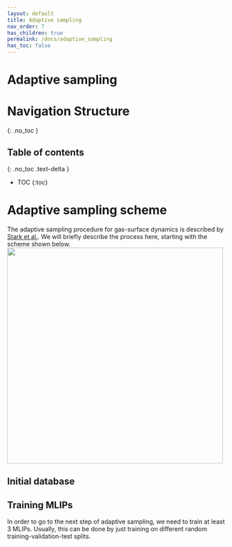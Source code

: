 ```yaml
---
layout: default
title: Adaptive sampling
nav_order: 7
has_children: true
permalink: /docs/adaptive_sampling
has_toc: false
---
```


# Adaptive sampling

# Navigation Structure
{: .no_toc }

## Table of contents
{: .no_toc .text-delta }

- TOC
{:toc}
# Adaptive sampling scheme
The adaptive sampling procedure for gas-surface dynamics is described by [Stark et al.](https://arxiv.org/abs/2305.10873). We will briefly describe the process here, starting with the scheme shown below.
<img src="https://github.com/wgst/ml-gas-surface/blob/main/docs/figures/adaptive_sampling_scheme.png?raw=true" width="500">


## Initial database

## Training MLIPs
In order to go to the next step of adaptive sampling, we need to train at least 3 MLIPs. Usually, this can be done by just training on different random training-validation-test splits.
